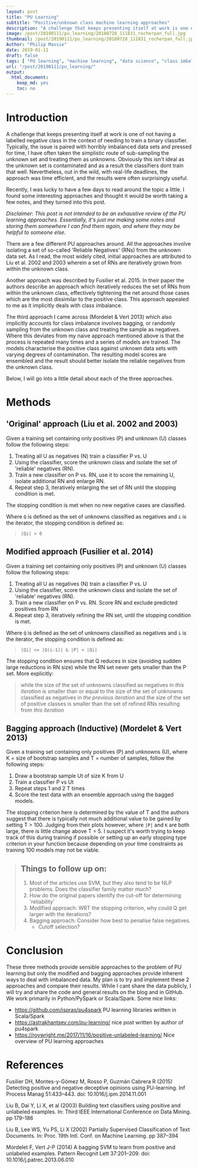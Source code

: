 ```yaml
---
layout: post
title: "PU Learning"
subtitle: "Positive/unknown class machine learning approaches"
description: "A challenge that keeps presenting itself at work is one of not having a labelled negative class in the context of needing to train a binary classifier. Typically, the issue is paired with horribly imbalanced data sets and pressed for time, I have often taken the simplistic route of sub-sampling the unknown set and treating them as unknowns. Obviously this isn’t ideal as the unknown set is contaminated and as a result the classifiers dont train that well."
image: /post/20190111/pu_learning/20180728_111831_rocherpan_full.jpg
thumbnail: /post/20190111/pu_learning/20180728_111831_rocherpan_full.jpg
Author: "Philip Massie"
date: 2019-01-11
draft: false
tags: [ "PU learning", "machine learning", "data science", "class imbalance"]
url: "/post/20190111/pu_learning/"
output: 
  html_document: 
    keep_md: yes
    toc: no
---
```

# Introduction
A challenge that keeps presenting itself at work is one of not having a labelled negative class in the context of needing to train a binary classifier. Typically, the issue is paired with horribly imbalanced data sets and pressed for time, I have often taken the simplistic route of sub-sampling the unknown set and treating them as unknowns. Obviously this isn't ideal as the unknown set is contaminated and as a result the classifiers dont train that well. Nevertheless, out in the wild, with real-life deadlines, the approach was time efficient, and the results were often surprisingly useful.

Recently, I was lucky to have a few days to read around the topic a little. I found some interesting approaches and thought it would be worth taking a few notes, and they turned into this post.

_Disclaimer: This post is not intended to be an exhaustive review of the PU learning approaches. Essentially, it's just me making some notes and storing them somewhere I can find them again, and where they may be helpful to someone else._

There are a few different PU approaches around. All the approaches involve isolating a set of so-called 'Reliable Negatives' (RNs) from the unknown data set. As I read, the most widely cited, initial approaches are attributed to Liu et al. 2002 and 2003 wherein a set of RNs are iteratively grown from within the unknown class.

Another approach was described by Fusilier et al. 2015. In their paper the authors describe an approach which iteratively reduces the set of RNs from within the unknown class, effectively tightening the net around those cases which are the most dissimilar to the positive class. This approach appealed to me as it implicitly deals with class imbalance.

The third approach I came across (Mordelet & Vert 2013) which also implicitly accounts for class imbalance involves bagging, or randomly sampling from the unknown class and treating the sample as negatives. Where this deviates from my naive approach mentioned above is that the process is repeated many times and a series of models are trained. The models characterise the positive class against unknown data sets with varying degrees of contamination. The resulting model scores are ensembled and the result should better isolate the reliable negatives from the unknown class. 

Below, I will go into a little detail about each of the three approaches.

# Methods

## 'Original' approach (Liu et al. 2002 and 2003)
Given a training set containing only positives (P) and unknown (U) classes follow the following steps:

1. Treating all U as negatives (N) train a classifier P vs. U
2. Using the classifier, score the unknown class and isolate the set of 'reliable' negatives (RN).
3. Train a new classifier on P vs. RN, use it to score the remaining U, isolate additional RN and enlarge RN.
4. Repeat step 3, iteratively enlarging the set of RN until the stopping condition is met. 

The stopping condition is met when no new negative cases are classified.

Where `Q` is defined as the set of unknowns classified as negatives and `i` is the iterator, the stopping condition is defined as:

>```|Qi| > 0```

## Modified approach (Fusilier et al. 2014)
Given a training set containing only positives (P) and unknown (U) classes follow the following steps:

1. Treating all U as negatives (N) train a classifier P vs. U
2. Using the classifier, score the unknown class and isolate the set of 'reliable' negatives (RN).
3. Train a new classifier on P vs. RN. Score RN and exclude predicted positives from RN
4. Repeat step 3, iteratively refining the RN set, until the stopping condition is met. 

Where `Q` is defined as the set of unknowns classified as negatives and `i` is the iterator, the stopping condition is defined as:

>```|Qi| <= |Q(i-1)| & |P| < |Qi|```


The stopping condition ensures that Q reduces in size (avoiding sudden large reductions in RN size) while the RN set never gets smaller than the P set. More explicitly:

>while the size of the set of unknowns classified as negatives in _this iteration_ is smaller than or equal to the size of the set of unknowns classified as negatives in _the previous iteration_ and the size of the set of positive classes  is smaller than the set of refined RNs resulting from _this iteration_

## Bagging approach (Inductive) (Mordelet & Vert 2013)
Given a training set containing only positives (P) and unknowns (U), where K = size of bootstrap samples and T = number of samples, follow the following steps:
1. Draw a bootstrap sample Ut of size K from U
2. Train a classifier P vs Ut
3. Repeat steps 1 and 2 T times
4. Score the test data with an ensemble approach using the bagged models.

The stopping criterion here is determined by the value of T and the authors suggest that there is typically not much additional value to be gained by setting T > 100. Judging from their plots however, where `|P|` and `K` are both large, there is little change above T = 5. I suspect it's worth trying to keep track of this during training if possible or setting up an early stopping type criterion in your function because depending on your time constraints as training 100 models may not be viable.

> ## Things to follow up on:
> 1. Most of the articles use SVM, but they also tend to be NLP problems. Does the classifier family matter much?
> 2. How do the original papers identify the cut-off for determining 'reliability'
> 3. Modified approach: WRT the stopping criterion, why could Q get larger with the iterations?
> 4. Bagging approach: Consider how best to penalise false negatives.
>       - Cutoff selection?

# Conclusion
These three methods provide sensible approaches to the problem of PU learning but only the modified and bagging approaches provide inherent ways to deal with imbalanced data. My plan is to try and implement these 2 approaches and compare their results. While I cant share the data publicly, I will try and share the code and general results on the blog and in GitHub. We work primarily in Python/PySpark or Scala/Spark. Some nice links:

- https://github.com/ispras/pu4spark PU learning libraries written in Scala/Spark
- https://astrakhantsev.com/pu-learning/ nice post written by author of pu4spark
- https://roywright.me/2017/11/16/positive-unlabeled-learning/ Nice overview of PU learning approaches

# References
Fusilier DH, Montes-y-Gómez M, Rosso P, Guzmán Cabrera R (2015) Detecting positive and negative deceptive opinions using PU-learning. Inf Process Manag 51:433–443. doi: 10.1016/j.ipm.2014.11.001

Liu B, Dai Y, Li X, et al (2003) Building text classifiers using positive and unlabeled examples. In: Third IEEE International Conference on Data Mining. pp 179–186

Liu B, Lee WS, Yu PS, Li X (2002) Partially Supervised Classification of Text Documents. In: Proc. 19th Intl. Conf. on Machine Learning. pp 387–394

Mordelet F, Vert J-P (2014) A bagging SVM to learn from positive and unlabeled examples. Pattern Recognit Lett 37:201–209. doi: 10.1016/j.patrec.2013.06.010

